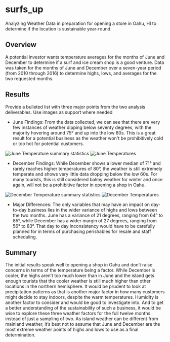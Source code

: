 # surfs_up
Analyzing Weather Data in preparation for opening a store in Oahu, HI to determine if the location is sustainable year-round.

## Overview
A potential investor wants temperature averages for the months of June and December to determine if a surf and ice cream shop is a good venture.  Data was taken for the months of June and December over a seven-year period (from 2010 through 2016) to determine highs, lows, and averages for the two requested months.

## Results
Provide a bulleted list with three major points from the two analysis deliverables. Use images as support where needed
* June Findings:
From the data collected, we can see that there are very few instances of weather dipping below seventy degrees, with the majority hovering around 75° and up into the low 80s.  This is a great result for a potential business as the weather won't be prohibitively cold or too hot for potential customers.

![June Temperature summary statistics](https://user-images.githubusercontent.com/107294123/183791252-b6a0ea3b-1369-40bf-a71b-8f9524464f2b.png)    ![June Temperatures](https://user-images.githubusercontent.com/107294123/183791270-f24f7fe7-3277-4e12-95e3-2f87aef25724.png)


* December Findings:
While December shows a lower median of 71° and rarely reaches higher temperatures of 80°, the weather is still extremely temperate and shows very little data dropping below the low 60s.  For many tourists, this is still considered balmy weather for winter and once again, will not be a prohibitive factor in opening a shop in Oahu.

![December Temperature summary statistics](https://user-images.githubusercontent.com/107294123/183791307-55e8e407-934d-4f3f-955a-88c9affbed6d.png)    ![December Temperatures](https://user-images.githubusercontent.com/107294123/183791323-aff8d72c-e44e-4327-b8d8-4d12da8aa099.png)


* Major Differences:
The only variables that may have an impact on day-to-day business lies in the wider variance of highs and lows between the two months.  June has a variance of 21 degrees, ranging from 64° to 85°, while December has a wider margin of 27 degrees, ranging from 56° to 83°.  That day to day inconsistency would have to be carefully planned for in terms of purchasing perishables for resale and staff scheduling.

## Summary
The initial results speak well to opening a shop in Oahu and don’t raise concerns in terms of the temperature being a factor.  While December is cooler, the highs aren’t too much lower than in June and the island gets enough tourists that the cooler weather is still much higher than other locations in the northern hemisphere.  It would be prudent to look at precipitation patterns as that is another major factor in how many customers might decide to stay indoors, despite the warm temperatures.  Humidity is another factor to consider and would be good to investigate into.  And to get a better understanding of the sustainability of such a business, it would be wise to explore these three weather factors for the full twelve months instead of just a sampling of two.  As island weather can be different from mainland weather, it’s best not to assume that June and December are the most extreme weather points of highs and lows to use as a final determination.

